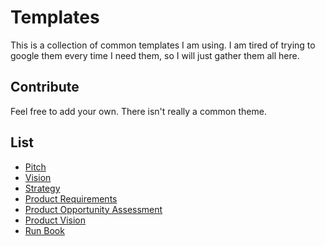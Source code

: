 # Templates

This is a collection of common templates I am using. I am tired of trying to google them every time I need them, so I will just gather them all here.

## Contribute

Feel free to add your own. There isn't really a common theme.

## List

- [Pitch](https://github.com/kbariotis/templates/tree/master/templates/PITCH)
- [Vision](https://github.com/kbariotis/templates/tree/master/templates/VISION)
- [Strategy](https://github.com/kbariotis/templates/tree/master/templates/STRATEGY)
- [Product Requirements](https://github.com/kbariotis/templates/tree/master/templates/PRODUCT_REQUIREMENTS)
- [Product Opportunity Assessment](https://github.com/kbariotis/templates/tree/master/templates/PRODUCT_OPPORTUNITY_ASSESSMENT)
- [Product Vision](https://github.com/kbariotis/templates/tree/master/templates/PRODUCT_VISION)
- [Run Book](https://github.com/kbariotis/templates/tree/master/templates/RUN_BOOK)
